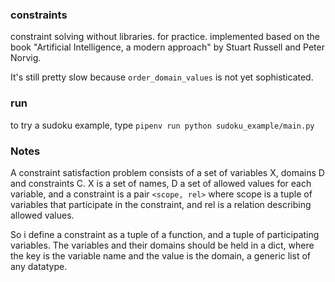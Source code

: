 ### constraints

constraint solving without libraries. for practice.
implemented based on the book "Artificial Intelligence, a modern approach"
by Stuart Russell and Peter Norvig.

It's still pretty slow because `order_domain_values` is not yet sophisticated.

### run

to try a sudoku example, type ` pipenv run python sudoku_example/main.py `

### Notes

A constraint satisfaction problem consists of a set of variables X, domains D and constraints C.
X is a set of names, D a set of allowed values for each variable,
and a constraint is a pair `<scope, rel>` where scope is a tuple of variables that participate in the constraint,
and rel is a relation describing allowed values.

So i define a constraint as a tuple of a function, and a tuple of participating variables.
The variables and their domains should be held in a dict, where the key is the variable name and the value is the domain, a generic list of any datatype.
